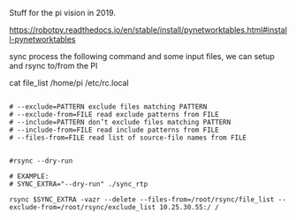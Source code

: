 Stuff for the pi vision in 2019.

https://robotpy.readthedocs.io/en/stable/install/pynetworktables.html#install-pynetworktables




sync process
the following command and some input files, we can setup and rsync to/from the PI


cat file_list
/home/pi
/etc/rc.local




```

# --exclude=PATTERN exclude files matching PATTERN
# --exclude-from=FILE read exclude patterns from FILE
# --include=PATTERN don’t exclude files matching PATTERN
# --include-from=FILE read include patterns from FILE
# --files-from=FILE read list of source-file names from FILE


#rsync --dry-run

# EXAMPLE:
# SYNC_EXTRA="--dry-run" ./sync_rtp

rsync $SYNC_EXTRA -vazr --delete --files-from=/root/rsync/file_list --exclude-from=/root/rsync/exclude_list 10.25.30.55:/ /
```

